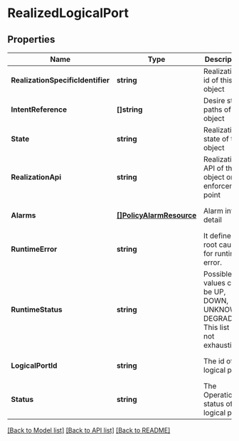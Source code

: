 # RealizedLogicalPort

## Properties
Name | Type | Description | Notes
------------ | ------------- | ------------- | -------------
**RealizationSpecificIdentifier** | **string** | Realization id of this object | [optional] [default to null]
**IntentReference** | **[]string** | Desire state paths of this object | [optional] [default to null]
**State** | **string** | Realization state of this object | [default to null]
**RealizationApi** | **string** | Realization API of this object on enforcement point | [optional] [default to null]
**Alarms** | [**[]PolicyAlarmResource**](PolicyAlarmResource.md) | Alarm info detail | [optional] [default to null]
**RuntimeError** | **string** | It define the root cause for runtime error.  | [optional] [default to null]
**RuntimeStatus** | **string** | Possible values could be UP, DOWN, UNKNOWN, DEGRADED This list is not exhaustive.  | [optional] [default to null]
**LogicalPortId** | **string** | The id of the logical port | [optional] [default to null]
**Status** | **string** | The Operational status of the logical port | [optional] [default to null]

[[Back to Model list]](../README.md#documentation-for-models) [[Back to API list]](../README.md#documentation-for-api-endpoints) [[Back to README]](../README.md)

